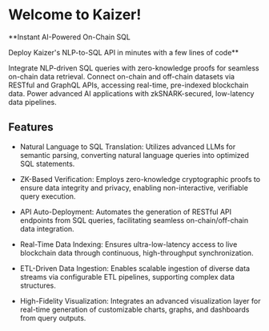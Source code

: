 Welcome to Kaizer!
==================

**Instant AI-Powered On-Chain SQL

Deploy Kaizer's NLP-to-SQL API in minutes with a few lines of code**

  

Integrate NLP-driven SQL queries with zero-knowledge proofs for seamless on-chain data retrieval. Connect on-chain and off-chain datasets via RESTful and GraphQL APIs, accessing real-time, pre-indexed blockchain data. Power advanced AI applications with zkSNARK-secured, low-latency data pipelines.



Features
--------

*   Natural Language to SQL Translation: Utilizes advanced LLMs for semantic parsing, converting natural language queries into optimized SQL statements.
    
*   ZK-Based Verification: Employs zero-knowledge cryptographic proofs to ensure data integrity and privacy, enabling non-interactive, verifiable query execution.
    
*   API Auto-Deployment: Automates the generation of RESTful API endpoints from SQL queries, facilitating seamless on-chain/off-chain data integration.
    
*   Real-Time Data Indexing: Ensures ultra-low-latency access to live blockchain data through continuous, high-throughput synchronization.
    
*   ETL-Driven Data Ingestion: Enables scalable ingestion of diverse data streams via configurable ETL pipelines, supporting complex data structures.
    
*   High-Fidelity Visualization: Integrates an advanced visualization layer for real-time generation of customizable charts, graphs, and dashboards from query outputs.
    


